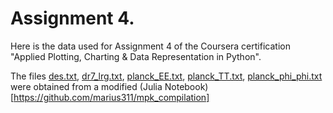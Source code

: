 # Assignment 4.
Here is the data used for Assignment 4 of the Coursera certification "Applied Plotting, Charting & Data Representation in Python". 

The files [des.txt](https://github.com/losvaldote/MPS_for_homework_4/blob/main/des.txt), [dr7_lrg.txt](https://github.com/losvaldote/MPS_for_homework_4/blob/main/dr7_lrg.txt), [planck_EE.txt](https://github.com/losvaldote/MPS_for_homework_4/blob/main/planck_EE.txt), [planck_TT.txt](https://github.com/losvaldote/MPS_for_homework_4/blob/main/planck_TT.txt), [planck_phi_phi.txt](https://github.com/losvaldote/MPS_for_homework_4/blob/main/planck_phi_phi.txt) were obtained from a modified (Julia Notebook)[https://github.com/marius311/mpk_compilation]
